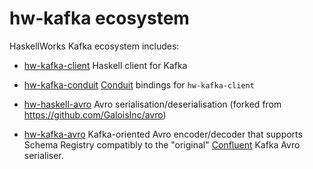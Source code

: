 # hw-kafka ecosystem

HaskellWorks Kafka ecosystem includes:

- [hw-kafka-client](https://github.com/haskell-works/hw-kafka-client)
  Haskell client for Kafka

- [hw-kafka-conduit](https://github.com/haskell-works/hw-kafka-conduit)
  [Conduit](https://github.com/snoyberg/conduit) bindings for `hw-kafka-client`

- [hw-haskell-avro](https://github.com/haskell-works/hw-haskell-avro)
  Avro serialisation/deserialisation (forked from https://github.com/GaloisInc/avro)

- [hw-kafka-avro](https://github.com/haskell-works/hw-kafka-avro)
  Kafka-oriented Avro encoder/decoder that supports Schema Registry compatibly to
  the "original" [Confluent](https://www.confluent.io/) Kafka Avro serialiser.

